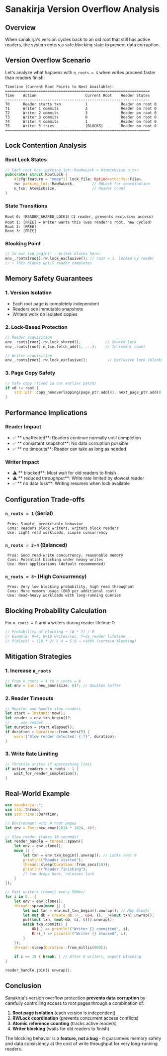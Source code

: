 # Sanakirja Version Overflow Analysis

## Overview

When sanakirja's version cycles back to an old root that still has active readers, the system enters a safe blocking state to prevent data corruption.

## Version Overflow Scenario

Let's analyze what happens with `n_roots = 4` when writes proceed faster than readers finish:

```
Timeline (Current Root Points to Next Available):
=================================================================
Time    Action                      Current Root    Reader States
-----------------------------------------------------------------
T0      Reader starts txn           1               Reader on root 0
T1      Writer 1 commits            2               Reader on root 0
T2      Writer 2 commits            3               Reader on root 0  
T3      Writer 3 commits            0               Reader on root 0
T4      Writer 4 commits            1               Reader on root 0
T5      Writer 5 tries              [BLOCKS]        Reader on root 0
=================================================================
```

## Lock Contention Analysis

### Root Lock States

```rust
// Each root has: parking_lot::RawRwLock + AtomicUsize n_txn
pub(crate) struct RootLock {
    #[cfg(feature = "mmap")] lock_file: Option<std::fs::File>,
    rw: parking_lot::RawRwLock,        // RWLock for coordination
    n_txn: AtomicUsize,                // Reader count
}
```

### State Transitions

```
Root 0: [READER_SHARED_LOCK]❗ (1 reader, prevents exclusive access)
Root 1: [FREE] ← Writer wants this (was reader's root, now cycled)
Root 2: [FREE]
Root 3: [FREE]
```

### Blocking Point

```rust
// In mut_txn_begin() - Writer blocks here:
env_.roots[root].rw.lock_exclusive(); // root = 1, locked by reader
// ↑ This blocks until reader completes
```

## Memory Safety Guarantees

### 1. Version Isolation
- Each root page is completely independent
- Readers see immutable snapshots
- Writers work on isolated copies

### 2. Lock-Based Protection
```rust
// Reader acquisition
env_.roots[root].rw.lock_shared();           // Shared lock
env_.roots[root].n_txn.fetch_add(1, ...);    // Increment count

// Writer acquisition  
env_.roots[root].rw.lock_exclusive();         // Exclusive lock (blocks!)
```

### 3. Page Copy Safety
```rust
// Safe copy (fixed in our earlier patch)
if v0 != root {
    std::ptr::copy_nonoverlapping(page_ptr.add(8), next_page_ptr.add(8), PAGE_SIZE - 8);
}
```

## Performance Implications

### Reader Impact
- ✅ ** unaffected**: Readers continue normally until completion
- ✅ ** consistent snapshot**: No data corruption possible
- ✅ ** no timeouts**: Reader can take as long as needed

### Writer Impact  
- ⚠️ ** blocked**: Must wait for old readers to finish
- ⚠️ ** reduced throughput**: Write rate limited by slowest reader
- ✅ ** no data loss**: Writing resumes when lock available

## Configuration Trade-offs

### `n_roots = 1` (Serial)
```
 Pros: Simple, predictable behavior
 Cons: Readers block writers, writers block readers
 Use: Light read workloads, simple concurrency
```

### `n_roots = 2-4` (Balanced)  
```
 Pros: Good read-write concurrency, reasonable memory
 Cons: Potential blocking under heavy writes
 Use: Most applications (default recommended)
```

### `n_roots = 8+` (High Concurrency)
```
 Pros: Very low blocking probability, high read throughput
 Cons: More memory usage (8KB per additional root)
 Use: Read-heavy workloads with long-running queries
```

## Blocking Probability Calculation

For `n_roots = R` and `W` writers during reader lifetime `T`:

```rust
// Probability of blocking ~ (W * T) / R
// Example: R=4, W=10 writes/sec, T=2s reader lifetime
// P(block) ≈ (10 * 2) / 4 = 5.0 → >100% (certain blocking)
```

## Mitigation Strategies

### 1. Increase `n_roots`
```rust
// From n_roots = 4 to n_roots = 8
let env = Env::new_anon(size, 8)?; // Doubles buffer
```

### 2. Reader Timeouts
```rust
// Monitor and handle slow readers
let start = Instant::now();
let reader = env.txn_begin()?;
// ... use reader ...
let duration = start.elapsed();
if duration > Duration::from_secs(5) {
    warn!("Slow reader detected: {:?}", duration);
}
```

### 3. Write Rate Limiting
```rust
// Throttle writes if approaching limit
if active_readers > n_roots - 1 {
    wait_for_reader_completion();
}
```

## Real-World Example

```rust
use sanakirja::*;
use std::thread;
use std::time::Duration;

// Environment with 4 root pages
let env = Env::new_anon(1024 * 1024, 4)?;

// Slow reader (takes 10 seconds)
let reader_handle = thread::spawn({
    let env = env.clone();
    move || {
        let txn = env.txn_begin().unwrap(); // Locks root 0
        println!("Reader started");
        thread::sleep(Duration::from_secs(10));
        println!("Reader finishing");
        // txn drops here, releases lock
    }
});

// Fast writers (commit every 500ms)
for i in 0.. {
    let env = env.clone();
    thread::spawn(move || {
        let mut txn = env.mut_txn_begin().unwrap(); // May block!
        let mut db = create_db::<_, u64, (), _>(&mut txn).unwrap();
        put(&mut txn, &mut db, &i, &()).unwrap();
        match txn.commit() {
            Ok(_) => println!("Writer {} committed", i),
            Err(_) => println!("Writer {} blocked", i),
        }
    });
    thread::sleep(Duration::from_millis(500));
    
    if i == 15 { break; } // After 8 writers, expect blocking
}

reader_handle.join().unwrap();
```

## Conclusion

Sanakirja's version overflow protection **prevents data corruption** by carefully controlling access to root pages through a combination of:

1. **Root page isolation** (each version is independent)
2. **RWLock coordination** (prevents concurrent access conflicts)  
3. **Atomic reference counting** (tracks active readers)
4. **Writer blocking** (waits for old readers to finish)

The blocking behavior is a **feature, not a bug** - it guarantees memory safety and data consistency at the cost of write throughput for very long-running readers.
